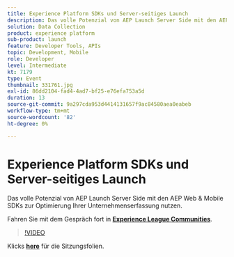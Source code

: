 ```yaml
---
title: Experience Platform SDKs und Server-seitiges Launch
description: Das volle Potenzial von AEP Launch Server Side mit den AEP Web & Mobile SDKs zur Optimierung Ihrer Unternehmenserfassung nutzen. Diese Sitzung wurde im Rahmen des Adobe Developers Live Content-Ereignisses bereitgestellt.
solution: Data Collection
product: experience platform
sub-product: launch
feature: Developer Tools, APIs
topic: Development, Mobile
role: Developer
level: Intermediate
kt: 7179
type: Event
thumbnail: 331761.jpg
exl-id: 86dd2104-fad4-4ad7-bf25-e76efa753a5d
duration: 13
source-git-commit: 9a297cda953d4414131657f9ac84580aea0eabeb
workflow-type: tm+mt
source-wordcount: '82'
ht-degree: 0%

---
```


# Experience Platform SDKs und Server-seitiges Launch

Das volle Potenzial von AEP Launch Server Side mit den AEP Web &amp; Mobile SDKs zur Optimierung Ihrer Unternehmenserfassung nutzen.

Fahren Sie mit dem Gespräch fort in **[Experience League Communities](https://adobe.ly/36Yd3v6)**.

>[!VIDEO](https://video.tv.adobe.com/v/331761/?quality=12&learn=on&hidetitle=true)

Klicks **[here](/help/adobe-developers-live/assets/experience-platform-sdk-launch.pdf)** für die Sitzungsfolien.
